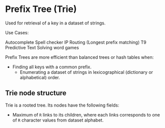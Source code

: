 # Prefix Tree (Trie)

Used for retrieval of a key in a dataset of strings.

Use Cases:

Autocomplete
Spell checker
IP Routing (Longest prefix matching)
T9 Predictive Text
Solving word games

Prefix Trees are more efficient than balanced trees or hash tables when:
  - Finding all keys with a common prefix.
	- Enumerating a dataset of strings in lexicographical (dictionary or alphabetical) order.

## Trie node structure

Trie is a rooted tree. Its nodes have the following fields:
- Maximum of `R` links to its children, where each links corresponds to one of `R` character values from dataset alphabet.


